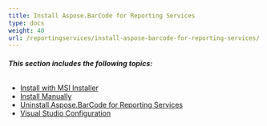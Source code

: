 ```yaml
---
title: Install Aspose.BarCode for Reporting Services
type: docs
weight: 40
url: /reportingservices/install-aspose-barcode-for-reporting-services/
---
```


###### **This section includes the following topics:** 
- [Install with MSI Installer](/barcode/reportingservices/install-with-msi-installer-html/)
- [Install Manually](/barcode/reportingservices/install-manually-html/)
- [Uninstall Aspose.BarCode for Reporting Services](/barcode/reportingservices/uninstall-aspose-barcode-for-reporting-services-html/)
- [Visual Studio Configuration](/barcode/reportingservices/visual-studio-configuration-html/)
